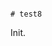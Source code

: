                                                                                                                                                                                                                                                                                                                                                                                                                                                                                                        # test8

Init.
